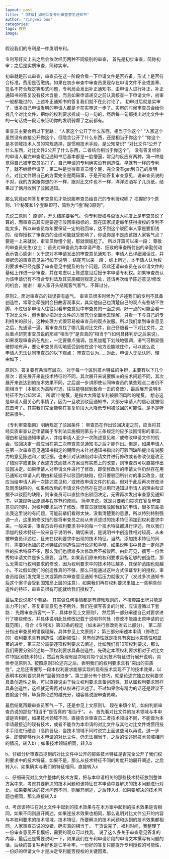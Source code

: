 ```yaml
---
layout: post
title: "【转载】如何回复专利审查意见通知书"
author: "Yingwei Guo"
categories: 
tags: 教程
image: 
---
```



假设我们的专利是一件发明专利。

专利写好交上去之后会依次经历两种不同级别的审查，
首先是初步审查，简称初审；之后是实质审查，简称实审。

初审就是形式审查，审查员在这一阶段会看一下申请文件是否齐备，形式上是否符合标准，费用是否缴纳。如果在初步审查中审查员发现存在申请文件不全或盖章、签名不符合规定等形式问题，专利局会发出补正通知书，由申请人进行补正，补正通知书的答复没有技术含量，而且如果申请递交之前认真核查一下申请文件，初审一般都能过的，上述补正通知书的答复我们就不在此讨论了。
初审过后就是实审了，很多自己申请发明的申请人都是卡在实审这一步了。实审的时候审查员会给你找几个对比文件，把你的权利要求拆成一句一句的，然后每一句都找出对比文件中的一句话或一段话来证明你的发明弱爆了之前都有。

审查员主要会用以下套路：
“人家这个公开了什么东西，相当于你这个”
“人家这个虽然没有直接公开你这个，但隐含公开了什么东西，还是相当于你这个”
“你这个是本领域技术人员的常规选择，是惯用技术手段，是公知常识”
“对比文件1公开了什么东西，对比文件2公开了什么东西，二者结合相当于你这个”。
没有答复经验的申请人看完审查意见通知书后基本都是一脸懵逼，常见的反应有两种，第一种是觉得自己被审查员吊打了，自己申请的专利确实没有创造性，早就有一样的专利了，就不继续申请了；第二种是觉得审查员懂个屁，完全没有get到自己的发明点，对比文件跟自己的方案完全是两码事，于是开始答复审查意见，说审查员说的不对，我的方案跟你想的不一样，跟对比文件也不一样，洋洋洒洒写了几页纸，结果过了俩月收到了驳回通知。

那么究竟如何答复审查意见才能说服审查员给自己的专利授权呢？
把握好3个原则、1个秘笈和1个套路即可，简称为“1套1秘3原则”。

先说三原则：
原则1，开头结尾要客气。
你专利授权与否很大程度上是审查员说了算的，而审查员其实是要遵守驳回率指标的，现在国家规定每年获得授权的专利不能太多，所以审查员每年要保证一定的驳回率，达不到这个驳回率人家是要扣钱的，给你授权了审查员的业绩可能就受影响了，你说你是不是应该跟人家客气点？要是一上来就说，审查员你懂个屁，那就很尴尬了。
所以开篇可以来一段：
尊敬的审查员先生/女士：
首先对审查员为本申请严格、细致的审查所付出的辛勤劳动表示衷心感谢！关于您对本申请发出的审查意见通知书，申请人已详细阅读过，并根据您的审查意见进行如下说明：
结尾可以来一段：
综上所述，本申请人认为权利要求书已经克服了审查意见中提及的各个问题，因此还请审查员在该申请文件的基础上作进一步审查，并在考虑以上陈述意见后授予本申请专利权。如果审查员认为该申请仍有不符合专利法及其实施细则规定之处，还请再次给予陈述意见/修改的机会，谢谢！
跟人家开头结尾客气客气，不算过分。

原则2，面对审查员的错误要有底气。
审查员很多时候为了评述我们的专利不具备创造性，常常会牵强附会扭曲客观事实，其实他自己也清楚自己的观点有些站不住脚，不过很多申请人往往只看审查意见中审查员的一面之词，好一点的可能会看一下对比文件，但也很少把对比文件的方案充分全面地去理解，只看一下与自己的专利相关的部分，这种处理方式很容易被审查员的观点说服。所以我们拿到审查意见之后，先通读一遍，看审查员找了哪几篇对比文件，自己仔细看一下对比文件，之后重点研究审查员说的那些“相当于”是否真的“相当于”(如何具体判断之后来说)，如果发现审查员在鬼扯，一定要重点强调，加黑加粗下划线地强调，语气可稍显强硬掷地有声，要让审查员真切地感受到他在这个地方没能唬住你，可以这么说：
申请人无法认同审查员的以下观点：
审查员认为……对此，申请人无法认同，理由如下：

原则3，答复要有条理有层次。
对于每一个区别技术特征的争辩，主要有以下几个层次：首先展开来说技术特征的不同，其次展开来说要解决的技术问题不同，其次展开来说达到的技术效果不同，之后退一步讲即使认同审查员的某些观点二者仍不能相当于（本层次为高阶可选，往往能够起到致命一击的奇效），最后展开说明本特征不为公知常识。
所谓1个秘笈，是指大大降低专利被驳回风险的秘笈。
想必这是申请人最关心的事情了，因为一旦收到驳回通知书，大部分申请人的信心就被彻底击垮了。其实我们完全能够在答复阶段大大降低专利被驳回的可能性，是不是听起来很牛。

《专利审查指南》明确规定了驳回条件：
审查员在作出驳回决定之前，应当将其经实质审查认定申请属于专利法实施细则第五十三条规定的应予驳回情形的事实、理由和证据通知申请人，并给申请人至少一次陈述意见和／或修改申请文件的机会。驳回决定一般应当在第二次审查意见通知书之后才能作出。但是，如果申请人在第一次审查意见通知书指定的期限内未针对通知书指出的可驳回缺陷提出有说服力的意见陈述和／或证据，也未针对该缺陷对申请文件进行修改或者修改仅是改正了错别字或更换了表述方式而技术方案没有实质上的改变，则审查员可以直接作出驳回决定。如果申请人对申请文件进行了修改，即使修改后的申请文件仍然存在用已通知过申请人的理由和证据予以驳回的缺陷，但只要驳回所针对的事实改变，就应当给申请人再一次陈述意见和／或修改申请文件的机会。但对于此后再次修改涉及同类缺陷的，如果修改后的申请文件仍然存在足以用已通知过申请人的理由和证据予以驳回的缺陷，则审查员可以直接作出驳回决定，无需再次发出审查意见通知书，以兼顾听证原则与程序节约原则。
简单来说，就是只要我们每次在答复审查意见的同时，对权利要求进行了修改，审查员就很难驳回我们的申请，很多前辈指出我这里说的有问题，可能前辈们看得太快，没看清楚我的意思，所以特别特别强调一点，这里的修改指的是将审查员之前从未评述过的技术特征添加到权利要求中来。一般来讲，审查员会将权利要求书中的每一个技术特征都进行评述，所以我们添加的技术特征一般来自于说明书，确切来说，是说明书中创造性相对较高、从未被审查员评述过，且未在权利要求中出现的技术特征，当然，添加技术特征的同时，需要对添加的技术特征的创造性进行论述和争辩，如果说明书中具备一定创造性的技术特征不多，那么我们也很难多次修改后不被驳回。由此可见，撰写一份优秀的申请文件是多么重要。当然，如果我们原来的权利要求具备足够的创造性，那么无需进行权利要求的修改，因为权利要求中的技术特征越多，其保护范围也就越小。不过假如我们的创造性真的不够，那么只能通过这种方式保证专利的授权。审查员给我们发完第三次或第四次审查意见通知书后压力就很大了（发过多次通知书后这个案子会受到国知局上层的注意），如果我们再在权利要求里加上一些稍具创造性的特征，审查员很有可能就给我们授权了。

最后来说说那1个套路。
其实做任何事情都是有游戏规则的，不按套路出牌只能是出力不讨好，答复审查意见也不例外。我们在撰写答复的时候，应该遵循以下套路：
先跟审查员客气一下，具体参见上文原则1，
然后第一部分阐述自己对要求进行了哪些修改，并具体说明此处修改记载于说明书何处（修改不能超出原申请的记载范围），符合《专利法》第33条的规定（如未进行修改则省去此部分）。
第二部分指出审查员的错误理解，具体参见上文原则2；
第三部分阐述本申请（修改后的）权利要求具有创造性（或新颖性），具有创造性就是指具有突出地实质性和显著的进步，第三部分需要逐项权利要求去阐述，比如我们有10项权利要求，那么我们需要分别论述每一项权利要求具备创造性。先确定本项权利要求相对于对比文件1的区别技术特征，然后有条理有层次地对每个区别技术特征进行展开说明，具体参见原则3。按照原则3论述完之后，表明我们的权利要求具有“突出的实质性”，之后还需要写一段本权利要求能够实现的现有技术实现不了的技术效果，以表明本权利要求具有“显著的进步”。第三部分有个技巧，就是论述完独立权利要求具备创造性之后，可以直接说由于独立权利要求具备创造性，其从属权利要求同样具备创造性，这样就无需再对从权进行论述了。不过如果你有精力的话还是建议不要偷这个懒，毕竟你论述的越充分，越容易说服审查员嘛。

最后结尾再跟审查员客气一下，还是参见上文原则1。
现在来填个坑，如何判断审查员说的那些“相当于”是否真的“相当于”。
a、首先看对比文件的技术领域与本申请是否相同，如果技术领域不同，直接告诉审查员二者技术领域不同，不能做为本申请最接近的现有技术，或者不能作为本申请的对比文件与其他对比文件或惯用技术手段进行结合（高阶晋级，当技术领域不同时说完上面这些可以再说，退一步讲，即使能够作为本申请的对比文件，仍无法相当于，之后的论述同技术领域相同的情况，转入b）；如果技术领域相同，转入b

b、仔细分析审查员提到的对比文件中公开的那些技术特征是否完全公开了我们权利要求中的技术特征，如果不是，那么从技术特征不同的角度开始展开阐述，之后转入c，如果确实与我们的特征相同，直接转入c

c、仔细研究对比文件整体的技术方案，把与本申请相关的那些技术特征放到整体方案中来，考虑其要解决的技术问题和该特征在本申请中要解决的技术问题进行对比，如果要解决的技术问题不同，则展开阐述，之后转入d，如果要解决的技术问题也相同，那么直接转入d

d、考虑该特征在对比文件中起到的技术效果与在本方案中起到的技术效果是否相同，如果不同则展开阐述，如果连技术效果也相同，那么说明对比文件公开的内容与本权利要求的技术领域、技术特征、所要解决的技术问题和达到的技术效果都相同，人家审查员说的没错，确实真的相当于。
干货说完了，福利时间，我整理了一份审查意见答复模板，需要的观众可以找我。
说了这么多关于审查意见答复的内容，最后还是需要说明一下，如果我们在专利申请阶段的申请文本撰写有问题的话，后续的答复写再好也是亡羊补牢。一份好的答复只能提升专利授权的可能性，一份好的申请文件才是决定专利能否授权的关键因素。
